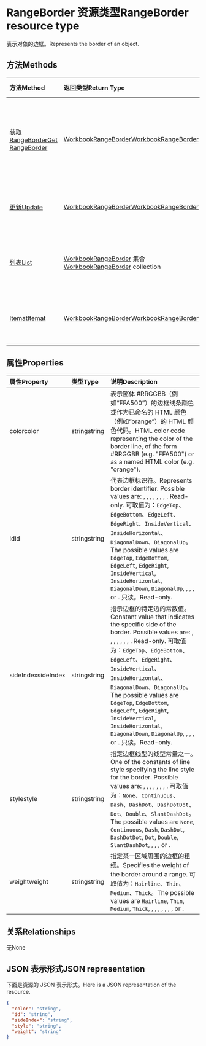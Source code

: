 # <a name="rangeborder-resource-type"></a><span data-ttu-id="7c7b8-101">RangeBorder 资源类型</span><span class="sxs-lookup"><span data-stu-id="7c7b8-101">RangeBorder resource type</span></span>

<span data-ttu-id="7c7b8-102">表示对象的边框。</span><span class="sxs-lookup"><span data-stu-id="7c7b8-102">Represents the border of an object.</span></span>


## <a name="methods"></a><span data-ttu-id="7c7b8-103">方法</span><span class="sxs-lookup"><span data-stu-id="7c7b8-103">Methods</span></span>

| <span data-ttu-id="7c7b8-104">方法</span><span class="sxs-lookup"><span data-stu-id="7c7b8-104">Method</span></span>           | <span data-ttu-id="7c7b8-105">返回类型</span><span class="sxs-lookup"><span data-stu-id="7c7b8-105">Return Type</span></span>    |<span data-ttu-id="7c7b8-106">说明</span><span class="sxs-lookup"><span data-stu-id="7c7b8-106">Description</span></span>|
|:---------------|:--------|:----------|
|[<span data-ttu-id="7c7b8-107">获取 RangeBorder</span><span class="sxs-lookup"><span data-stu-id="7c7b8-107">Get RangeBorder</span></span>](../api/rangeborder_get.md) | [<span data-ttu-id="7c7b8-108">WorkbookRangeBorder</span><span class="sxs-lookup"><span data-stu-id="7c7b8-108">WorkbookRangeBorder</span></span>](rangeborder.md) |<span data-ttu-id="7c7b8-109">读取 rangeborder 对象的属性和关系。</span><span class="sxs-lookup"><span data-stu-id="7c7b8-109">Read properties and relationships of rangeBorder object.</span></span>|
|[<span data-ttu-id="7c7b8-110">更新</span><span class="sxs-lookup"><span data-stu-id="7c7b8-110">Update</span></span>](../api/rangeborder_update.md) | [<span data-ttu-id="7c7b8-111">WorkbookRangeBorder</span><span class="sxs-lookup"><span data-stu-id="7c7b8-111">WorkbookRangeBorder</span></span>](rangeborder.md) |<span data-ttu-id="7c7b8-112">更新 RangeBorder 对象。</span><span class="sxs-lookup"><span data-stu-id="7c7b8-112">Update RangeBorder object.</span></span> |
|[<span data-ttu-id="7c7b8-113">列表</span><span class="sxs-lookup"><span data-stu-id="7c7b8-113">List</span></span>](../api/rangeborder_list.md) | <span data-ttu-id="7c7b8-114">[WorkbookRangeBorder](rangeborder.md) 集合</span><span class="sxs-lookup"><span data-stu-id="7c7b8-114">[WorkbookRangeBorder](rangeborder.md) collection</span></span> |<span data-ttu-id="7c7b8-115">获取 rangeBorder 对象集合。</span><span class="sxs-lookup"><span data-stu-id="7c7b8-115">Get rangeBorder object collection.</span></span> |
|[<span data-ttu-id="7c7b8-116">Itemat</span><span class="sxs-lookup"><span data-stu-id="7c7b8-116">Itemat</span></span>](../api/rangebordercollection_itemat.md)|[<span data-ttu-id="7c7b8-117">WorkbookRangeBorder</span><span class="sxs-lookup"><span data-stu-id="7c7b8-117">WorkbookRangeBorder</span></span>](rangeborder.md)|<span data-ttu-id="7c7b8-118">使用其索引获取 border 对象</span><span class="sxs-lookup"><span data-stu-id="7c7b8-118">Gets a border object using its index</span></span>|

## <a name="properties"></a><span data-ttu-id="7c7b8-119">属性</span><span class="sxs-lookup"><span data-stu-id="7c7b8-119">Properties</span></span>
| <span data-ttu-id="7c7b8-120">属性</span><span class="sxs-lookup"><span data-stu-id="7c7b8-120">Property</span></span>     | <span data-ttu-id="7c7b8-121">类型</span><span class="sxs-lookup"><span data-stu-id="7c7b8-121">Type</span></span>   |<span data-ttu-id="7c7b8-122">说明</span><span class="sxs-lookup"><span data-stu-id="7c7b8-122">Description</span></span>|
|:---------------|:--------|:----------|
|<span data-ttu-id="7c7b8-123">color</span><span class="sxs-lookup"><span data-stu-id="7c7b8-123">color</span></span>|<span data-ttu-id="7c7b8-124">string</span><span class="sxs-lookup"><span data-stu-id="7c7b8-124">string</span></span>|<span data-ttu-id="7c7b8-125">表示窗体 #RRGGBB（例如“FFA500”）的边框线条颜色或作为已命名的 HTML 颜色（例如“orange”）的 HTML 颜色代码。</span><span class="sxs-lookup"><span data-stu-id="7c7b8-125">HTML color code representing the color of the border line, of the form #RRGGBB (e.g. "FFA500") or as a named HTML color (e.g. "orange").</span></span>|
|<span data-ttu-id="7c7b8-126">id</span><span class="sxs-lookup"><span data-stu-id="7c7b8-126">id</span></span>|<span data-ttu-id="7c7b8-127">string</span><span class="sxs-lookup"><span data-stu-id="7c7b8-127">string</span></span>|<span data-ttu-id="7c7b8-128">代表边框标识符。</span><span class="sxs-lookup"><span data-stu-id="7c7b8-128">Represents border identifier. Possible values are: , , , , , , , . Read-only.</span></span> <span data-ttu-id="7c7b8-129">可取值为：`EdgeTop`、`EdgeBottom`、`EdgeLeft`、`EdgeRight`、`InsideVertical`、`InsideHorizontal`、`DiagonalDown`、`DiagonalUp`。</span><span class="sxs-lookup"><span data-stu-id="7c7b8-129">The possible values are `EdgeTop`, `EdgeBottom`, `EdgeLeft`, `EdgeRight`, `InsideVertical`, `InsideHorizontal`, `DiagonalDown`, `DiagonalUp`, , , , or .</span></span> <span data-ttu-id="7c7b8-130">只读。</span><span class="sxs-lookup"><span data-stu-id="7c7b8-130">Read-only.</span></span>|
|<span data-ttu-id="7c7b8-131">sideIndex</span><span class="sxs-lookup"><span data-stu-id="7c7b8-131">sideIndex</span></span>|<span data-ttu-id="7c7b8-132">string</span><span class="sxs-lookup"><span data-stu-id="7c7b8-132">string</span></span>|<span data-ttu-id="7c7b8-133">指示边框的特定边的常数值。</span><span class="sxs-lookup"><span data-stu-id="7c7b8-133">Constant value that indicates the specific side of the border. Possible values are: , , , , , , , . Read-only.</span></span> <span data-ttu-id="7c7b8-134">可取值为：`EdgeTop`、`EdgeBottom`、`EdgeLeft`、`EdgeRight`、`InsideVertical`、`InsideHorizontal`、`DiagonalDown`、`DiagonalUp`。</span><span class="sxs-lookup"><span data-stu-id="7c7b8-134">The possible values are `EdgeTop`, `EdgeBottom`, `EdgeLeft`, `EdgeRight`, `InsideVertical`, `InsideHorizontal`, `DiagonalDown`, `DiagonalUp`, , , , or .</span></span> <span data-ttu-id="7c7b8-135">只读。</span><span class="sxs-lookup"><span data-stu-id="7c7b8-135">Read-only.</span></span>|
|<span data-ttu-id="7c7b8-136">style</span><span class="sxs-lookup"><span data-stu-id="7c7b8-136">style</span></span>|<span data-ttu-id="7c7b8-137">string</span><span class="sxs-lookup"><span data-stu-id="7c7b8-137">string</span></span>|<span data-ttu-id="7c7b8-138">指定边框线型的线型常量之一。</span><span class="sxs-lookup"><span data-stu-id="7c7b8-138">One of the constants of line style specifying the line style for the border. Possible values are: , , , , , , , .</span></span> <span data-ttu-id="7c7b8-139">可取值为：`None`、`Continuous`、`Dash`、`DashDot`、`DashDotDot`、`Dot`、`Double`、`SlantDashDot`。</span><span class="sxs-lookup"><span data-stu-id="7c7b8-139">The possible values are `None`, `Continuous`, `Dash`, `DashDot`, `DashDotDot`, `Dot`, `Double`, `SlantDashDot`, , , , or .</span></span>|
|<span data-ttu-id="7c7b8-140">weight</span><span class="sxs-lookup"><span data-stu-id="7c7b8-140">weight</span></span>|<span data-ttu-id="7c7b8-141">string</span><span class="sxs-lookup"><span data-stu-id="7c7b8-141">string</span></span>|<span data-ttu-id="7c7b8-142">指定某一区域周围的边框的粗细。</span><span class="sxs-lookup"><span data-stu-id="7c7b8-142">Specifies the weight of the border around a range.</span></span> <span data-ttu-id="7c7b8-143">可取值为：`Hairline`、`Thin`、`Medium`、`Thick`。</span><span class="sxs-lookup"><span data-stu-id="7c7b8-143">The possible values are `Hairline`, `Thin`, `Medium`, `Thick`, , , , , , , , or .</span></span>|

## <a name="relationships"></a><span data-ttu-id="7c7b8-144">关系</span><span class="sxs-lookup"><span data-stu-id="7c7b8-144">Relationships</span></span>
<span data-ttu-id="7c7b8-145">无</span><span class="sxs-lookup"><span data-stu-id="7c7b8-145">None</span></span>


## <a name="json-representation"></a><span data-ttu-id="7c7b8-146">JSON 表示形式</span><span class="sxs-lookup"><span data-stu-id="7c7b8-146">JSON representation</span></span>

<span data-ttu-id="7c7b8-147">下面是资源的 JSON 表示形式。</span><span class="sxs-lookup"><span data-stu-id="7c7b8-147">Here is a JSON representation of the resource.</span></span>

<!--{
  "blockType": "resource",
  "optionalProperties": [],
  "baseType": "microsoft.graph.entity",
  "@odata.type": "microsoft.graph.workbookRangeBorder"
}-->

```json
{
  "color": "string",
  "id": "string",
  "sideIndex": "string",
  "style": "string",
  "weight": "string"
}

```

<!-- uuid: 8fcb5dbc-d5aa-4681-8e31-b001d5168d79
2015-10-25 14:57:30 UTC -->
<!-- {
  "type": "#page.annotation",
  "description": "RangeBorder resource",
  "keywords": "",
  "section": "documentation",
  "tocPath": ""
}-->